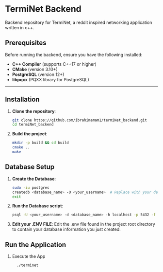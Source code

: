 # TermiNet Backend

Backend repository for TermiNet, a reddit inspired networking application written in c++.

## Prerequisites

Before running the backend, ensure you have the following installed:
- **C++ Compiler** (supports C++17 or higher)
- **CMake** (version 3.10+)
- **PostgreSQL** (version 12+)
- **libpqxx** (PQXX library for PostgreSQL)

---

## Installation

1. **Clone the repository**:
   ```bash
   git clone https://github.com/ibrahimamam1/termiNet_backend.git
   cd termiNet_backend

2. **Build the project**:
    ```bash
    mkdir -p build && cd build
    cmake ..
    make

## Database Setup

1. **Create the Database**:
    ```bash
    sudo -iu postgres 
    createdb <database_name> -O <your_username>  # Replace with your details
    exit

2. **Run the Database script**:
   ```bash
   psql -U <your_username> -d <database_name> -h localhost -p 5432 -f ../sql/run_all.sql

3. **Edit your .ENV FILE**:
   Edit the .env file found in the project root directory to contain your database information you just created.

## Run the Application
1. Execute the App
    ```bash
      ./terminet
